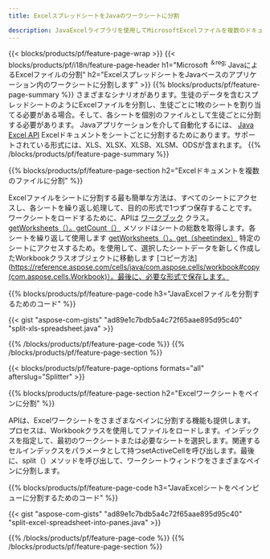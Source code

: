 ```yaml
---
title: ExcelスプレッドシートをJavaのワークシートに分割

description: JavaExcelライブラリを使用してMicrosoftExcelファイルを複数のドキュメントに分割する方法を説明するJavaソースコード
---
```

{{< blocks/products/pf/feature-page-wrap >}}
{{< blocks/products/pf/i18n/feature-page-header h1="Microsoft <sup>＆reg; </sup>JavaによるExcelファイルの分割" h2="ExcelスプレッドシートをJavaベースのアプリケーション内のワークシートに分割します" >}}
{{% blocks/products/pf/feature-page-summary %}}
さまざまなシナリオがあります。生徒のデータを含むスプレッドシートのようにExcelファイルを分割し、生徒ごとに1枚のシートを割り当てる必要がある場合。そして、各シートを個別のファイルとして生徒ごとに分割する必要があります。 Javaアプリケーションを介して自動化するには、 [Java Excel API](/cells/java/) Excelドキュメントをシートごとに分割するためにあります。サポートされている形式には、XLS、XLSX、XLSB、XLSM、ODSが含まれます。 
{{% /blocks/products/pf/feature-page-summary %}}

{{% blocks/products/pf/feature-page-section h2="Excelドキュメントを複数のファイルに分割" %}}

Excelファイルをシートに分割する最も簡単な方法は、すべてのシートにアクセスし、各シートを繰り返し処理して、目的の形式で1つずつ保存することです。ワークシートをロードするために、APIは [ワークブック](https://reference.aspose.com/cells/java/com.aspose.cells/Workbook) クラス。 [getWorksheets（）。getCount（）](https://reference.aspose.com/cells/java/com.aspose.cells/worksheetcollection#Count) メソッドはシートの総数を取得します。各シートを繰り返して使用します [getWorksheets（）。get（sheetindex）](https://reference.aspose.com/cells/java/com.aspose.cells/worksheetcollection#get) 特定のシートにアクセスするため。を使用して、選択したシートデータを新しく作成したWorkbookクラスオブジェクトに移動します [コピー方法](https://reference.aspose.com/cells/java/com.aspose.cells/workbook#copy(com.aspose.cells.Workbook)）。最後に、必要な形式で保存します。

{{% blocks/products/pf/feature-page-code h3="JavaExcelファイルを分割するためのコード" %}}

{{< gist "aspose-com-gists" "ad89e1c7bdb5a4c72f65aae895d95c40" "split-xls-spreadsheet.java" >}}

{{% /blocks/products/pf/feature-page-code %}}
{{% /blocks/products/pf/feature-page-section %}}

{{< blocks/products/pf/feature-page-options formats="all" afterslug="Splitter" >}}

{{% blocks/products/pf/feature-page-section h2="Excelワークシートをペインに分割" %}}

APIは、Excelワークシートをさまざまなペインに分割する機能も提供します。プロセスは、Workbookクラスを使用してファイルをロードします。インデックスを指定して、最初のワークシートまたは必要なシートを選択します。関連するセルインデックスをパラメータとして持つsetActiveCellを呼び出します。最後に、split（）メソッドを呼び出して、ワークシートウィンドウをさまざまなペインに分割します。

{{% blocks/products/pf/feature-page-code h3="JavaExcelシートをペインビューに分割するためのコード" %}}

{{< gist "aspose-com-gists" "ad89e1c7bdb5a4c72f65aae895d95c40" "split-excel-spreadsheet-into-panes.java" >}}

{{% /blocks/products/pf/feature-page-code %}}
{{% /blocks/products/pf/feature-page-section %}}
